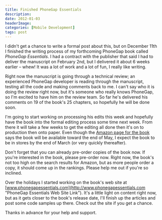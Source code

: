 ```yaml
---
title: Finished PhoneGap Essentials
description: 
date: 2012-01-03
headerImage: 
categories: [Mobile Development]
tags: post
---
```


I didn't get a chance to write a formal post about this, but on December 11th I finished the writing process of my forthcoming PhoneGap book called _PhoneGap Essentials_. I had a contract with the publisher that said I had to deliver the manuscript on February 2nd, but I delivered it about 6 weeks earlier – whew! It was a lot of work and a lot of fun, I really like writing.

Right now the manuscript is going through a technical review; an experienced PhoneGap developer is reading through the manuscript, testing all the code and making comments back to me. I can't say who it is doing the review right now, but it's someone who really knows PhoneGap, so I'm excited to have him on the review team. So far he's delivered his comments on 19 of the book's 25 chapters, so hopefully he will be done soon.

I'm going to start working on processing his edits this week and hopefully have the book into the formal editing process some time next week. From there it will take a few weeks to get the editing all done then it's on to production then onto paper. Even though the [Amazon page for the book](http://www.amazon.com/gp/product/0321814290/ref=as_li_ss_tl?ie=UTF8&tag=mcnsof-20&linkCode=as2&camp=217145&creative=399373&creativeASIN=0321814290 "Amazon's PhoneGap Essentials Page") says the book will be available toward the end of May, I expect the book to be in stores by the end of March (or very quickly thereafter).

Don't forget that you can already pre-order copies of the book now. If you're interested in the book, please pre-order now. Right now, the book's not too high on the search results for Amazon, but as more people order a copy, it should come up in the rankings. Please help me out if you're so inclined.

Over the holidays I started working on the book's web site at [www.phonegapessentials.com](http://www.phonegapessentials.com "PhoneGap Essentials Web Site Link"). It's a little light on content right now, but as it gets closer to the book's release date, I'll finish up the articles and post some code samples up there. Check out the site if you get a chance.

Thanks in advance for your help and support.